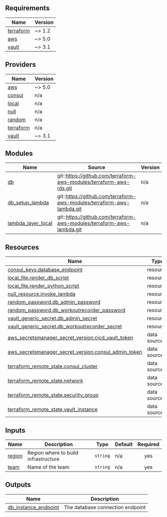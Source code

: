 ## Requirements

| Name | Version |
|------|---------|
| <a name="requirement_terraform"></a> [terraform](#requirement\_terraform) | ~> 1.2 |
| <a name="requirement_aws"></a> [aws](#requirement\_aws) | ~> 5.0 |
| <a name="requirement_vault"></a> [vault](#requirement\_vault) | ~> 3.1 |

## Providers

| Name | Version |
|------|---------|
| <a name="provider_aws"></a> [aws](#provider\_aws) | ~> 5.0 |
| <a name="provider_consul"></a> [consul](#provider\_consul) | n/a |
| <a name="provider_local"></a> [local](#provider\_local) | n/a |
| <a name="provider_null"></a> [null](#provider\_null) | n/a |
| <a name="provider_random"></a> [random](#provider\_random) | n/a |
| <a name="provider_terraform"></a> [terraform](#provider\_terraform) | n/a |
| <a name="provider_vault"></a> [vault](#provider\_vault) | ~> 3.1 |

## Modules

| Name | Source | Version |
|------|--------|---------|
| <a name="module_db"></a> [db](#module\_db) | git::https://github.com/terraform-aws-modules/terraform-aws-rds.git | n/a |
| <a name="module_db_setup_lambda"></a> [db\_setup\_lambda](#module\_db\_setup\_lambda) | git::https://github.com/terraform-aws-modules/terraform-aws-lambda.git | n/a |
| <a name="module_lambda_layer_local"></a> [lambda\_layer\_local](#module\_lambda\_layer\_local) | git::https://github.com/terraform-aws-modules/terraform-aws-lambda.git | n/a |

## Resources

| Name | Type |
|------|------|
| [consul_keys.database_endpoint](https://registry.terraform.io/providers/hashicorp/consul/latest/docs/resources/keys) | resource |
| [local_file.render_db_script](https://registry.terraform.io/providers/hashicorp/local/latest/docs/resources/file) | resource |
| [local_file.render_python_script](https://registry.terraform.io/providers/hashicorp/local/latest/docs/resources/file) | resource |
| [null_resource.invoke_lambda](https://registry.terraform.io/providers/hashicorp/null/latest/docs/resources/resource) | resource |
| [random_password.db_admin_password](https://registry.terraform.io/providers/hashicorp/random/latest/docs/resources/password) | resource |
| [random_password.db_workoutrecorder_password](https://registry.terraform.io/providers/hashicorp/random/latest/docs/resources/password) | resource |
| [vault_generic_secret.db_admin_secret](https://registry.terraform.io/providers/hashicorp/vault/latest/docs/resources/generic_secret) | resource |
| [vault_generic_secret.db_workoutrecorder_secret](https://registry.terraform.io/providers/hashicorp/vault/latest/docs/resources/generic_secret) | resource |
| [aws_secretsmanager_secret_version.cicd_vault_token](https://registry.terraform.io/providers/hashicorp/aws/latest/docs/data-sources/secretsmanager_secret_version) | data source |
| [aws_secretsmanager_secret_version.consul_admin_token](https://registry.terraform.io/providers/hashicorp/aws/latest/docs/data-sources/secretsmanager_secret_version) | data source |
| [terraform_remote_state.consul_cluster](https://registry.terraform.io/providers/hashicorp/terraform/latest/docs/data-sources/remote_state) | data source |
| [terraform_remote_state.network](https://registry.terraform.io/providers/hashicorp/terraform/latest/docs/data-sources/remote_state) | data source |
| [terraform_remote_state.security_group](https://registry.terraform.io/providers/hashicorp/terraform/latest/docs/data-sources/remote_state) | data source |
| [terraform_remote_state.vault_instance](https://registry.terraform.io/providers/hashicorp/terraform/latest/docs/data-sources/remote_state) | data source |

## Inputs

| Name | Description | Type | Default | Required |
|------|-------------|------|---------|:--------:|
| <a name="input_region"></a> [region](#input\_region) | Region where to build infrastructure | `string` | n/a | yes |
| <a name="input_team"></a> [team](#input\_team) | Name of the team | `string` | n/a | yes |

## Outputs

| Name | Description |
|------|-------------|
| <a name="output_db_instance_endpoint"></a> [db\_instance\_endpoint](#output\_db\_instance\_endpoint) | The database connection endpoint |
